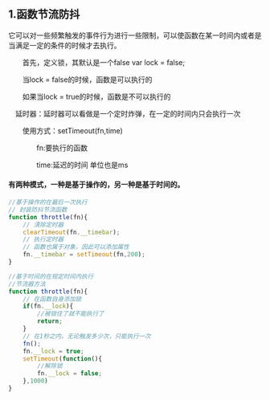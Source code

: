 ## 1.函数节流防抖

它可以对一些频繁触发的事件行为进行一些限制，可以使函数在某一时间内或者是当满足一定的条件的时候才去执行。<br>

&emsp;&emsp;首先，定义锁，其默认是一个false  var lock = false;<br>

&emsp;&emsp;当lock = false的时候，函数是可以执行的<br>

&emsp;&emsp;如果当lock = true的时候，函数是不可以执行的<br>

&emsp;延时器：延时器可以看做是一个定时炸弹，在一定的时间内只会执行一次<br>

&emsp;&emsp;使用方式：setTimeout(fn,time)<br>

&emsp;&emsp;&emsp;&emsp;fn:要执行的函数<br>

&emsp;&emsp;&emsp;&emsp;time:延迟的时间 单位也是ms<br>

#### 有两种模式，一种是基于操作的，另一种是基于时间的。

```javascript
//基于操作的在最后一次执行
// 封装防抖节流函数
function throttle(fn){
    // 清除定时器
    clearTimeout(fn.__timebar);
    // 执行定时器
    // 函数也属于对象，因此可以添加属性
    fn.__timebar = setTimeout(fn,200);
}
```

```javascript
//基于时间的在规定时间内执行
//节流器方法
function throttle(fn){
    // 在函数自身添加锁
    if(fn.__lock){
        //被锁住了就不能执行了
        return;
    }
    // 在1秒之内，无论触发多少次，只能执行一次
    fn();
    fn.__lock = true;
    setTimeout(function(){
        //解除锁
        fn.__lock = false;
    },1000)
}
```



